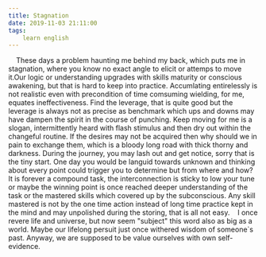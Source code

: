 ```yaml
---
title: Stagnation
date: 2019-11-03 21:11:00
tags:
    learn english
---
```

    These days a problem haunting me behind my back, which puts me in stagnation, where you know no exact angle to elicit or attemps to move it.Our logic or understanding upgrades with skills maturity or conscious awakening, but that is hard to keep into practice. Accumlating entirelessly is not realistic even with precondition of time comsuming wielding, for me, equates ineffectiveness. Find the leverage, that is quite good but the leverage is always not as precise as benchmark which ups and downs may have dampen the spirit in the course of punching. Keep moving for me is a slogan, intermittently heard with flash stimulus and then dry out within the changeful routine. If the desires may not be acquired then why should we in pain to exchange them, which is a bloody long road with thick thorny and darkness. During the journey, you may lash out and get notice, sorry that is the tiny start. One day you would be languid towards unknown and thinking about every point could trigger you to determine but from where and how? It is forever a compound task, the interconnection is sticky to low your tune or maybe the winning point is once reached deeper understanding of the task or the mastered skills which covered up by the subconscious. Any skill mastered is not by the one time action instead of long time practice kept in the mind and may unpolished during the storing, that is all not easy.    I once revere life and universe, but now seem "subject" this word also as big as a world. Maybe our lifelong persuit just once withered wisdom of someone`s past. Anyway, we are supposed to be value ourselves with own self-evidence.